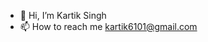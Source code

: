 - 👋 Hi, I’m Kartik Singh
- 📫 How to reach me kartik6101@gmail.com

<!---
Kartik6101/Kartik6101 is a ✨ special ✨ repository because its `README.md` (this file) appears on your GitHub profile.
You can click the Preview link to take a look at your changes.
--->
